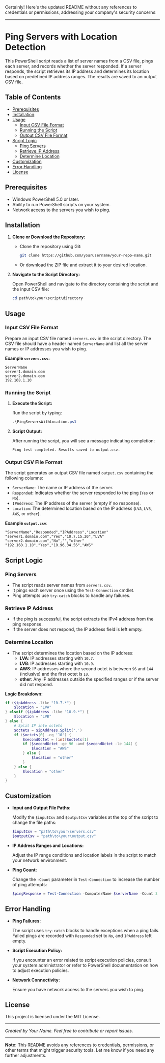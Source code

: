 Certainly! Here's the updated README without any references to credentials or permissions, addressing your company's security concerns:

---

# Ping Servers with Location Detection

This PowerShell script reads a list of server names from a CSV file, pings each server, and records whether the server responded. If a server responds, the script retrieves its IP address and determines its location based on predefined IP address ranges. The results are saved to an output CSV file.

## Table of Contents

- [Prerequisites](#prerequisites)
- [Installation](#installation)
- [Usage](#usage)
  - [Input CSV File Format](#input-csv-file-format)
  - [Running the Script](#running-the-script)
  - [Output CSV File Format](#output-csv-file-format)
- [Script Logic](#script-logic)
  - [Ping Servers](#ping-servers)
  - [Retrieve IP Address](#retrieve-ip-address)
  - [Determine Location](#determine-location)
- [Customization](#customization)
- [Error Handling](#error-handling)
- [License](#license)

## Prerequisites

- Windows PowerShell 5.0 or later.
- Ability to run PowerShell scripts on your system.
- Network access to the servers you wish to ping.

## Installation

1. **Clone or Download the Repository:**

   - Clone the repository using Git:
     ```bash
     git clone https://github.com/yourusername/your-repo-name.git
     ```
   - Or download the ZIP file and extract it to your desired location.

2. **Navigate to the Script Directory:**

   Open PowerShell and navigate to the directory containing the script and the input CSV file:
   ```powershell
   cd path\to\your\script\directory
   ```

## Usage

### Input CSV File Format

Prepare an input CSV file named `servers.csv` in the script directory. The CSV file should have a header named `ServerName` and list all the server names or IP addresses you wish to ping.

**Example `servers.csv`:**
```csv
ServerName
server1.domain.com
server2.domain.com
192.168.1.10
```

### Running the Script

1. **Execute the Script:**

   Run the script by typing:
   ```powershell
   .\PingServersWithLocation.ps1
   ```

2. **Script Output:**

   After running the script, you will see a message indicating completion:
   ```
   Ping test completed. Results saved to output.csv.
   ```

### Output CSV File Format

The script generates an output CSV file named `output.csv` containing the following columns:

- `ServerName`: The name or IP address of the server.
- `Responded`: Indicates whether the server responded to the ping (`Yes` or `No`).
- `IPAddress`: The IP address of the server (empty if no response).
- `Location`: The determined location based on the IP address (`LVA`, `LVB`, `AWS`, or `other`).

**Example `output.csv`:**
```csv
"ServerName","Responded","IPAddress","Location"
"server1.domain.com","Yes","10.7.15.20","LVA"
"server2.domain.com","No","","other"
"192.168.1.10","Yes","10.96.34.56","AWS"
```

## Script Logic

### Ping Servers

- The script reads server names from `servers.csv`.
- It pings each server once using the `Test-Connection` cmdlet.
- Ping attempts use `try-catch` blocks to handle any failures.

### Retrieve IP Address

- If the ping is successful, the script extracts the IPv4 address from the ping response.
- If the server does not respond, the IP address field is left empty.

### Determine Location

- The script determines the location based on the IP address:
  - **LVA**: IP addresses starting with `10.7`.
  - **LVB**: IP addresses starting with `10.9`.
  - **AWS**: IP addresses where the second octet is between `96` and `144` (inclusive) and the first octet is `10`.
  - **other**: Any IP addresses outside the specified ranges or if the server did not respond.

**Logic Breakdown:**

```powershell
if ($ipAddress -like "10.7.*") {
    $location = "LVA"
} elseif ($ipAddress -like "10.9.*") {
    $location = "LVB"
} else {
    # Split IP into octets
    $octets = $ipAddress.Split('.')
    if ($octets[0] -eq '10') {
        $secondOctet = [int]$octets[1]
        if ($secondOctet -ge 96 -and $secondOctet -le 144) {
            $location = "AWS"
        } else {
            $location = "other"
        }
    } else {
        $location = "other"
    }
}
```

## Customization

- **Input and Output File Paths:**

  Modify the `$inputCsv` and `$outputCsv` variables at the top of the script to change the file paths:
  ```powershell
  $inputCsv = "path\to\your\servers.csv"
  $outputCsv = "path\to\your\output.csv"
  ```

- **IP Address Ranges and Locations:**

  Adjust the IP range conditions and location labels in the script to match your network environment.

- **Ping Count:**

  Change the `-Count` parameter in `Test-Connection` to increase the number of ping attempts:
  ```powershell
  $pingResponse = Test-Connection -ComputerName $serverName -Count 3 -ErrorAction Stop
  ```

## Error Handling

- **Ping Failures:**

  The script uses `try-catch` blocks to handle exceptions when a ping fails. Failed pings are recorded with `Responded` set to `No`, and `IPAddress` left empty.

- **Script Execution Policy:**

  If you encounter an error related to script execution policies, consult your system administrator or refer to PowerShell documentation on how to adjust execution policies.

- **Network Connectivity:**

  Ensure you have network access to the servers you wish to ping.

## License

This project is licensed under the MIT License.

---

*Created by Your Name. Feel free to contribute or report issues.*

---

**Note:** This README avoids any references to credentials, permissions, or other terms that might trigger security tools. Let me know if you need any further adjustments.
